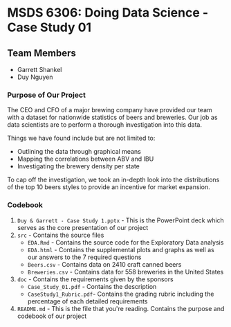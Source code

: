 # MSDS 6306: Doing Data Science - Case Study 01

## Team Members
- Garrett Shankel
- Duy Nguyen

### Purpose of Our Project
The CEO and CFO of a major brewing company have provided our team with a dataset for nationwide statistics of beers and breweries. Our job as data scientists are to perform a thorough investigation into this data. 

Things we have found include but are not limited to: 
- Outlining the data through graphical means
- Mapping the correlations between ABV and IBU
- Investigating the brewery density per state

To cap off the investigation, we took an in-depth look into the distributions of the top 10 beers styles to provide an incentive for market expansion.

### Codebook
1. `Duy & Garrett - Case Study 1.pptx` - This is the PowerPoint deck which serves as the core presentation of our project
2. `src` - Contains the source files
   - `EDA.Rmd` - Contains the source code for the Exploratory Data analysis
   - `EDA.html` - Contains the supplemental plots and graphs as well as our answers to the 7 required questions
   - `Beers.csv` - Contains data on 2410 craft canned beers
   - `Breweries.csv` - Contains data for 558 breweries in the United States 
3. `doc` - Contains the requirements given by the sponsors
   - `Case_Study_01.pdf` - Contains the description
   - `CaseStudy1_Rubric.pdf`- Contains the grading rubric including the percentage of each detailed requirements
4. `README.md` - This is the file that you're reading. Contains the purpose and codebook of our project
